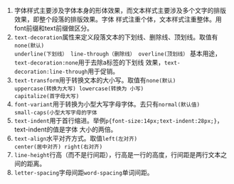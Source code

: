1. 字体样式主要涉及字体本身的形体效果，而文本样式主要涉及多个文字的排版效果，即整个段落的排版效果。字体
样式注重个体，文本样式注重整体。用font前缀和text前缀做区分。
1. <code>text-decoration</code>属性来定义段落文本的下划线、删除线、顶划线。取值有<code>none(默认) underline(下划线）
line-through（删除线） overline(顶划线）</code> 基本用途，<code>text-decoration:none</code>用于去除a标签的下划线
效果，<code>text-decoration:line-through</code>用于促销。
1. <code>text-transform</code>用于转换文本的大小写。取值有<code>none(默认) uppercase(转换为大写) lowercase(转换为
小写) capitalize(首字母大写)</code>
1. <code>font-variant</code>用于转换为小型大写字母字体。去只有<code>normal(默认值) small-caps(小型大写字母的字体</code>
1. <code>text-indent</code>用于首行缩进。举例<code>p{font-size:14px;text-indent:28px;}</code>，text-indent的值是字体
大小的两倍。
1. <code>text-align</code>水平对齐方式。取值<code>left(左对齐) center(居中对齐) right(右对齐)</code>
1. <code>line-height</code>行高（而不是行间距），行高是一行的高度，行间距是两行文本之间的距离。
1. <code>letter-spacing</code>字母间距<code>word-spacing</code>单词间距。